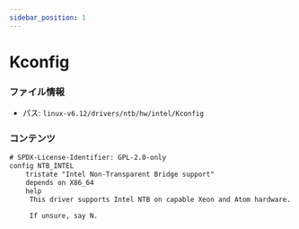 ```yaml
---
sidebar_position: 1
---
```

# Kconfig

### ファイル情報

- パス: `linux-v6.12/drivers/ntb/hw/intel/Kconfig`

### コンテンツ

```txt
# SPDX-License-Identifier: GPL-2.0-only
config NTB_INTEL
	tristate "Intel Non-Transparent Bridge support"
	depends on X86_64
	help
	 This driver supports Intel NTB on capable Xeon and Atom hardware.

	 If unsure, say N.

```
